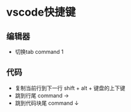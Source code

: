 # vscode快捷键
## 编辑器
* 切换tab command 1

## 代码
* 复制当前行到下一行 shift + alt + 键盘的上下键
* 跳到行尾 command →
* 跳到代码块尾 command ↓

